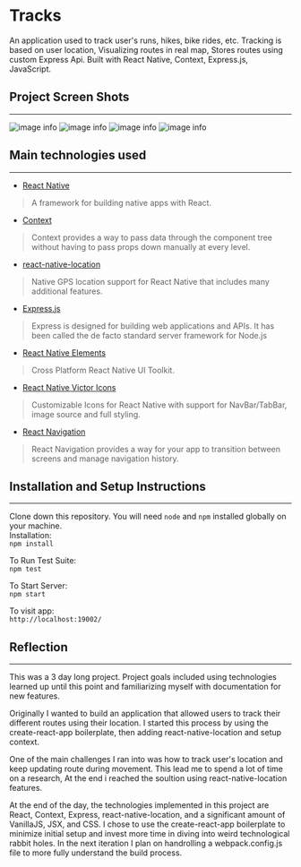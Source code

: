 # Tracks

An application used to track user's runs, hikes, bike rides, etc. Tracking is based on user location, Visualizing routes in real map, Stores routes using custom Express Api. Built with React Native, Context, Express.js, JavaScript.

## Project Screen Shots
---
![image info](./screenshots/Screenshot_2020-09-16-11-25-36-01_f73b71075b1de7323614b647fe394240.jpg)
![image info](./screenshots/Screenshot_2020-09-16-11-25-46-66_f73b71075b1de7323614b647fe394240.jpg)
![image info](./screenshots/Screenshot_2020-09-16-11-26-16-04_f73b71075b1de7323614b647fe394240.jpg)
![image info](./screenshots/Screenshot_2020-09-16-11-26-26-75_f73b71075b1de7323614b647fe394240.jpg)

## Main technologies used
---
* [React Native](https://github.com/facebook/react-native)
> A framework for building native apps with React.
* [Context](https://reactjs.org/docs/context.html)
> Context provides a way to pass data through the component tree without having to pass props down manually at every level.
* [react-native-location](https://www.npmjs.com/package/react-native-location)
> Native GPS location support for React Native that includes many additional features.
* [Express.js](https://expressjs.com/)
> Express is designed for building web applications and APIs. It has been called the de facto standard server framework for Node.js
* [React Native Elements](https://github.com/react-native-elements/react-native-elements)
> Cross Platform React Native UI Toolkit.
* [React Native Victor Icons](https://oblador.github.io/react-native-vector-icons/)
> Customizable Icons for React Native with support for NavBar/TabBar, image source and full styling.
* [React Navigation](https://reactnavigation.org/)
> React Navigation provides a way for your app to transition between screens and manage navigation history.

## Installation and Setup Instructions
---
Clone down this repository. You will need `node` and `npm` installed globally on your machine.
<br/>
Installation:
<br/>
`npm install`
<br/>

To Run Test Suite:
<br/>
`npm test`
<br/>

To Start Server:
<br/>
`npm start`
<br/>

To visit app:
<br/>
`http://localhost:19002/`



## Reflection
---
This was a 3 day long project. Project goals included using technologies learned up until this point and familiarizing myself with documentation for new features.

Originally I wanted to build an application that allowed users to track their different routes using their location. I started this process by using the create-react-app boilerplate, then adding react-native-location and setup context.

One of the main challenges I ran into was how to track user's location and keep updating route during movement. This lead me to spend a lot of time on a research, At the end i reached the soultion using react-native-location features.

At the end of the day, the technologies implemented in this project are React, Context, Express, react-native-location, and a significant amount of VanillaJS, JSX, and CSS. I chose to use the create-react-app boilerplate to minimize initial setup and invest more time in diving into weird technological rabbit holes. In the next iteration I plan on handrolling a webpack.config.js file to more fully understand the build process.